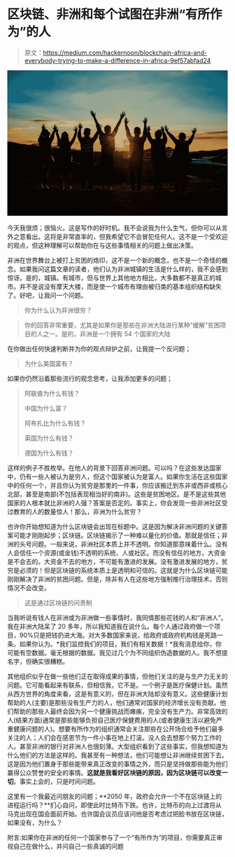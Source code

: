# 区块链、非洲和每个试图在非洲“有所作为”的人

> 原文：<https://medium.com/hackernoon/blockchain-africa-and-everybody-trying-to-make-a-difference-in-africa-9ef57abfad24>

![](img/d6957a196ef1dc78beccde93b99a1024.png)

今天我很烦；很恼火。这是写作的好时机。我不会说我为什么生气，但你可以从言外之意看出。这将是非常直率的，但我希望它不会冒犯任何人。这不是一个受欢迎的观点，但这种理解可以帮助你在与这些事情相关的问题上做出决策。

非洲在世界舞台上被打上贫困的烙印，这不是一个新的概念，也不是一个奇怪的概念。如果我问这篇文章的读者，他们认为非洲城镇的生活是什么样的，我不会感到惊讶。是的，城镇。有城市，但与世界上其他地方相比，大多数都不是真正的城市。并不是说没有摩天大楼，而是使一个城市有理由被归类的基本组织结构缺失了。好吧，让我问一个问题。

> 你为什么认为非洲很穷？

> 你的回答非常重要，尤其是如果你是那些在非洲大陆进行某种“缓解”贫困项目的人之一。是的，非洲是一个拥有 54 个国家的大陆

在你做出任何快速判断并为你的观点辩护之前，让我提一个反问题；

> 为什么美国富有？

如果你仍然沿着那些流行的观念思考，让我添加更多的问题；

> 阿联酋为什么有钱？
> 
> 中国为什么富？
> 
> 阿布扎比为什么有钱？
> 
> 英国为什么有钱？
> 
> 德国为什么有钱？

这样的例子不胜枚举。在他人的背景下回答非洲问题。可以吗？在这些发达国家中，仍有一些人被认为是穷人，但这个国家被认为是富人。如果你生活在这些国家中的任何一个，并且你认为贫穷是那里的一件事，你应该搬迁到东非或西非或核心北部，甚至是南部(不包括表现相当好的南非)。这些是贫困地区。是不是这些其他国家的人根本就比非洲的人强？答案是否定的。事实上，你会发现一些非洲社区受过教育的人的数量惊人！那么，非洲为什么贫穷？

也许你开始想知道为什么区块链会出现在标题中。这是因为解决非洲问题的关键答案可能才刚刚起步；区块链。区块链揭示了一种难以量化的价值。那就是信任；非洲的头号问题。一般来说，非洲社区本质上并不透明。你知道那意味着什么。没有人会信任一个资源(或金钱)不透明的系统、人或社区。而没有信任的地方，大资金是不会去的。大资金不去的地方，不可能有激进的发展。没有激进发展的地方，贫穷是必须的！但是区块链的系统本质上是透明和可信的。这就是为什么区块链可能刚刚解决了非洲的贫困问题。但是，除非有人在这些地方强制推行治理技术，否则情况不会改变。

> 这是通过区块链的问责制

当我听说有钱人在非洲或为非洲做一些事情时，我同情那些花钱的人和“非洲人”。我在非洲大陆呆了 20 多年，所以我知道我在说什么。每个人通过政府做一个项目，90%只是把钱扔进大海。对大多数国家来说，给政府或政府机构钱是死路一条。如果你认为。*我们监控我们的项目，我们有相关数据！*我有消息给你，你可能有空数据。毫无根据的数据。我见过几个为不同组织伪造数据的人。我不想提名字，但确实很糟糕。

其他组织似乎在做一些他们正在取得成果的事情，但他们关注的是与生产力无关的问题。它可能看起来有联系，但相信我，它不是。一个例子是医疗保健计划。虽然从西方世界的角度来看，这是有意义的，但在非洲大陆却没有意义。这些健康计划帮助的人(主要)是那些没有生产力的人，他们通常对国家的经济增长没有贡献。他们帮助的那些人最终会因为另一个健康挑战而瘫痪，完全没有生产力。非常高效的人(结果方面)通常是那些能够负担自己医疗保健费用的人(或者健康生活以避免严重健康问题的人)。想要有所作为的组织通常会关注那些在公开场合给予他们最多关注的人；人们会在感恩节为一件小事在地上打滚。没人会去想那个努力工作的人。甚至非洲的银行对非洲人也很刻薄。大型组织看到了这些事实，但我想知道为什么他们的方法是这样的。我甚至有一种想法，他们可能想让非洲继续贫困下去。这是因为他们置身于那些能带来真正改变的事情之外，而只是坚持做那些能为他们赢得公众赞誉的安全的事情。**这就是我看好区块链的原因，因为区块链可以改变一切**。事实上会的，只是时间问题。

这里有一个我最近问朋友的问题；**2050 年，政府会允许一个不在区块链上的进程运行吗？**扪心自问，即使此时比特币下跌。也许，比特币的向上过渡将从马克出现在国会面前开始。也许国会议员应该问他是否考虑过把脸书放在区块链，如果没有，为什么？

附言:如果你在非洲的任何一个国家参与了一个“有所作为”的项目，你需要真正审视自己在做什么，并问自己一些真诚的问题